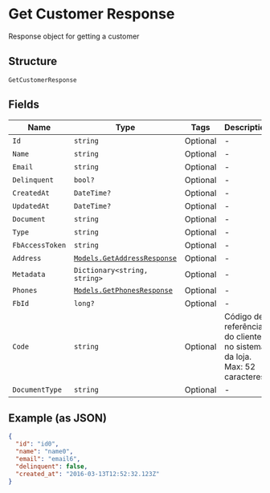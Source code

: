 
# Get Customer Response

Response object for getting a customer

## Structure

`GetCustomerResponse`

## Fields

| Name | Type | Tags | Description |
|  --- | --- | --- | --- |
| `Id` | `string` | Optional | - |
| `Name` | `string` | Optional | - |
| `Email` | `string` | Optional | - |
| `Delinquent` | `bool?` | Optional | - |
| `CreatedAt` | `DateTime?` | Optional | - |
| `UpdatedAt` | `DateTime?` | Optional | - |
| `Document` | `string` | Optional | - |
| `Type` | `string` | Optional | - |
| `FbAccessToken` | `string` | Optional | - |
| `Address` | [`Models.GetAddressResponse`](../../doc/models/get-address-response.md) | Optional | - |
| `Metadata` | `Dictionary<string, string>` | Optional | - |
| `Phones` | [`Models.GetPhonesResponse`](../../doc/models/get-phones-response.md) | Optional | - |
| `FbId` | `long?` | Optional | - |
| `Code` | `string` | Optional | Código de referência do cliente no sistema da loja. Max: 52 caracteres |
| `DocumentType` | `string` | Optional | - |

## Example (as JSON)

```json
{
  "id": "id0",
  "name": "name0",
  "email": "email6",
  "delinquent": false,
  "created_at": "2016-03-13T12:52:32.123Z"
}
```

